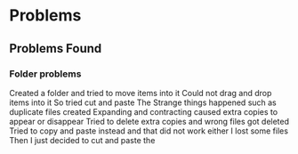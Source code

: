 # Problems
## Problems Found

### Folder problems
Created a folder and tried to move items into it
Could not drag and drop items into it
So tried cut and paste
The 
Strange things happened such as duplicate files created
Expanding and contracting caused extra copies to appear or disappear
Tried to delete extra copies and wrong files got deleted
Tried to copy and paste instead and that did not work either
I lost some files 
Then I just decided to cut and paste the 
